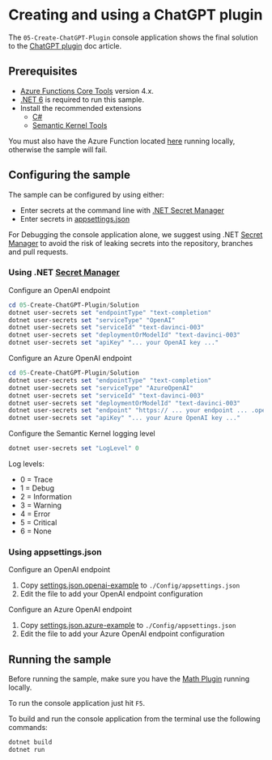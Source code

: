 # Creating and using a ChatGPT plugin

The `05-Create-ChatGPT-Plugin` console application shows the final solution to the [ChatGPT plugin](https://learn.microsoft.com/en-us/semantic-kernel/ai-orchestration/chatgpt-plugins) doc article.

## Prerequisites

- [Azure Functions Core Tools](https://github.com/Azure/azure-functions-core-tools) version 4.x.
- [.NET 6](https://dotnet.microsoft.com/download/dotnet/6.0) is required to run this sample.
- Install the recommended extensions
  - [C#](https://marketplace.visualstudio.com/items?itemName=ms-dotnettools.csharp)
  - [Semantic Kernel Tools](https://marketplace.visualstudio.com/items?itemName=ms-semantic-kernel.semantic-kernel)

You must also have the Azure Function located [here](../MathPlugin/) running locally, otherwise the sample will fail.

## Configuring the sample

The sample can be configured by using either:

- Enter secrets at the command line with [.NET Secret Manager](#using-net-secret-manager)
- Enter secrets in [appsettings.json](#using-appsettingsjson)

For Debugging the console application alone, we suggest using .NET [Secret Manager](https://learn.microsoft.com/en-us/aspnet/core/security/app-secrets) to avoid the risk of leaking secrets into the repository, branches and pull requests.

### Using .NET [Secret Manager](https://learn.microsoft.com/en-us/aspnet/core/security/app-secrets)

Configure an OpenAI endpoint

```powershell
cd 05-Create-ChatGPT-Plugin/Solution
dotnet user-secrets set "endpointType" "text-completion"
dotnet user-secrets set "serviceType" "OpenAI"
dotnet user-secrets set "serviceId" "text-davinci-003"
dotnet user-secrets set "deploymentOrModelId" "text-davinci-003"
dotnet user-secrets set "apiKey" "... your OpenAI key ..."
```

Configure an Azure OpenAI endpoint

```powershell
cd 05-Create-ChatGPT-Plugin/Solution
dotnet user-secrets set "endpointType" "text-completion"
dotnet user-secrets set "serviceType" "AzureOpenAI"
dotnet user-secrets set "serviceId" "text-davinci-003"
dotnet user-secrets set "deploymentOrModelId" "text-davinci-003"
dotnet user-secrets set "endpoint" "https:// ... your endpoint ... .openai.azure.com/"
dotnet user-secrets set "apiKey" "... your Azure OpenAI key ..."
```

Configure the Semantic Kernel logging level

```powershell
dotnet user-secrets set "LogLevel" 0
```

Log levels:

- 0 = Trace
- 1 = Debug
- 2 = Information
- 3 = Warning
- 4 = Error
- 5 = Critical
- 6 = None

### Using appsettings.json

Configure an OpenAI endpoint

1. Copy [settings.json.openai-example](./config/appsettings.json.openai-example) to `./Config/appsettings.json`
1. Edit the file to add your OpenAI endpoint configuration

Configure an Azure OpenAI endpoint

1. Copy [settings.json.azure-example](./config/appsettings.json.azure-example) to `./Config/appsettings.json`
1. Edit the file to add your Azure OpenAI endpoint configuration

## Running the sample

Before running the sample, make sure you have the [Math Plugin](../MathPlugin/) running locally.

To run the console application just hit `F5`.

To build and run the console application from the terminal use the following commands:

```powershell
dotnet build
dotnet run
```
